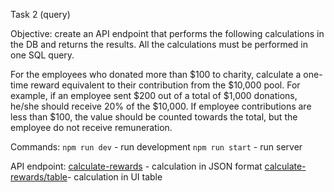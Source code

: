 Task 2 (query)

Objective: create an API endpoint that performs the following calculations
in the DB and returns the results. All the calculations must be performed
in one SQL query.

For the employees who donated more than $100 to charity, calculate a one-time
reward equivalent to their contribution from the $10,000 pool.
For example, if an employee sent $200 out of a total of $1,000 donations,
he/she should receive 20% of the $10,000.
If employee contributions are less than $100, the value should be counted
towards the total, but the employee do not receive remuneration.

Commands:
`npm run dev` - run development
`npm run start` - run server

API endpoint:
[calculate-rewards](localhost:3000/api/calculate-rewards) - calculation in JSON format
[calculate-rewards/table](localhost:3000/api/calculate-rewards/table)- calculation in UI table